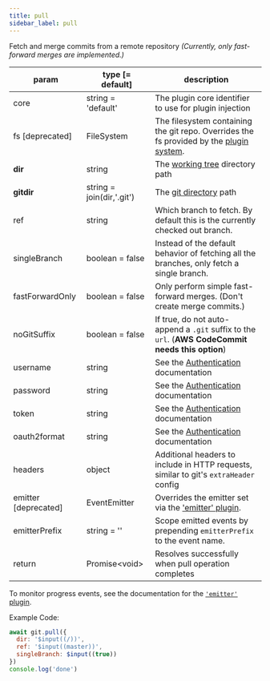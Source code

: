 ```yaml
---
title: pull
sidebar_label: pull
---
```


Fetch and merge commits from a remote repository *(Currently, only fast-forward merges are implemented.)*

| param                | type [= default]          | description                                                                                               |
| -------------------- | ------------------------- | --------------------------------------------------------------------------------------------------------- |
| core                 | string = 'default'        | The plugin core identifier to use for plugin injection                                                    |
| fs [deprecated]      | FileSystem                | The filesystem containing the git repo. Overrides the fs provided by the [plugin system](./plugin_fs.md). |
| **dir**              | string                    | The [working tree](dir-vs-gitdir.md) directory path                                                       |
| **gitdir**           | string = join(dir,'.git') | The [git directory](dir-vs-gitdir.md) path                                                                |
| ref                  | string                    | Which branch to fetch. By default this is the currently checked out branch.                               |
| singleBranch         | boolean = false           | Instead of the default behavior of fetching all the branches, only fetch a single branch.                 |
| fastForwardOnly      | boolean = false           | Only perform simple fast-forward merges. (Don't create merge commits.)                                    |
| noGitSuffix          | boolean = false           | If true, do not auto-append a `.git` suffix to the `url`. (**AWS CodeCommit needs this option**)          |
| username             | string                    | See the [Authentication](./authentication.html) documentation                                             |
| password             | string                    | See the [Authentication](./authentication.html) documentation                                             |
| token                | string                    | See the [Authentication](./authentication.html) documentation                                             |
| oauth2format         | string                    | See the [Authentication](./authentication.html) documentation                                             |
| headers              | object                    | Additional headers to include in HTTP requests, similar to git's `extraHeader` config                     |
| emitter [deprecated] | EventEmitter              | Overrides the emitter set via the ['emitter' plugin](./plugin_emitter.md).                                |
| emitterPrefix        | string = ''               | Scope emitted events by prepending `emitterPrefix` to the event name.                                     |
| return               | Promise\<void\>           | Resolves successfully when pull operation completes                                                       |

To monitor progress events, see the documentation for the [`'emitter'` plugin](./plugin_emitter.md).

Example Code:

```js live
await git.pull({
  dir: '$input((/))',
  ref: '$input((master))',
  singleBranch: $input((true))
})
console.log('done')
```

<script>
(function rewriteEditLink() {
  const el = document.querySelector('a.edit-page-link.button');
  if (el) {
    el.href = 'https://github.com/isomorphic-git/isomorphic-git/edit/master/src/commands/pull.js';
  }
})();
</script>